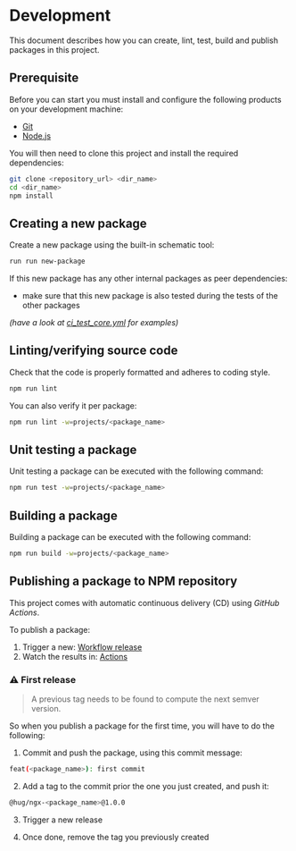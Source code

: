 # Development

This document describes how you can create, lint, test, build and publish packages in this project.

## Prerequisite

Before you can start you must install and configure the following products on your development machine:

-   [Git][git]
-   [Node.js][nodejs]

You will then need to clone this project and install the required dependencies:

```sh
git clone <repository_url> <dir_name>
cd <dir_name>
npm install
```

## Creating a new package

Create a new package using the built-in schematic tool:

```sh
run run new-package
```

If this new package has any other internal packages as peer dependencies:

-   make sure that this new package is also tested during the tests of the other packages

_(have a look at [ci_test_core.yml](https://github.com/DSI-HUG/ngx-components/blob/main/.github/workflows/ci_test_core.yml#L27-L29) for examples)_

## Linting/verifying source code

Check that the code is properly formatted and adheres to coding style.

```sh
npm run lint
```

You can also verify it per package:

```sh
npm run lint -w=projects/<package_name>
```

## Unit testing a package

Unit testing a package can be executed with the following command:

```sh
npm run test -w=projects/<package_name>
```

## Building a package

Building a package can be executed with the following command:

```sh
npm run build -w=projects/<package_name>
```

## Publishing a package to NPM repository

This project comes with automatic continuous delivery (CD) using _GitHub Actions_.

To publish a package:

1. Trigger a new: [Workflow release](https://github.com/dsi-hug/ngx-components/actions/workflows/ci_release.yml)
2. Watch the results in: [Actions](https://github.com/dsi-hug/ngx-components/actions)

### ⚠️ First release

> A previous tag needs to be found to compute the next semver version.

So when you publish a package for the first time, you will have to do the following:

1. Commit and push the package, using this commit message:

```sh
feat(<package_name>): first commit
```

2. Add a tag to the commit prior the one you just created, and push it:

```sh
@hug/ngx-<package_name>@1.0.0
```

3. Trigger a new release

4. Once done, remove the tag you previously created

[git]: https://git-scm.com/
[nodejs]: https://nodejs.org/
